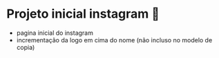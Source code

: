 # 	Projeto inicial instagram :diamond_shape_with_a_dot_inside:

- pagina inicial do instagram
- incrementação da logo em cima do nome (não incluso no modelo de copia)